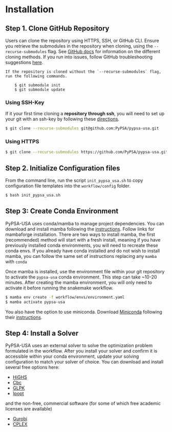 # Installation

## Step 1. Clone GitHub Repository

Users can clone the repository using HTTPS, SSH, or GitHub CLI. Ensure you retrieve the submodules in the repository when cloning, using the `--recurse-submodules` flag. See [GitHub docs](https://docs.github.com/en/repositories/creating-and-managing-repositories/cloning-a-repository) for information on the different cloning methods. If you run into issues, follow GitHub troubleshooting suggestions [here](https://docs.github.com/en/repositories/creating-and-managing-repositories/troubleshooting-cloning-errors#https-cloning-errors). 

```{note}
If the repository is cloned without the `--recurse-submodules` flag, run the following commands.

    $ git submodule init
    $ git submodule update
```

### Using SSH-Key

If it your first time cloning a **repository through ssh**, you will need to set up your git with an ssh-key by following these [directions](https://docs.github.com/en/authentication/connecting-to-github-with-ssh/generating-a-new-ssh-key-and-adding-it-to-the-ssh-agent). 

```bash
$ git clone --recurse-submodules git@github.com:PyPSA/pypsa-usa.git
```

### Using HTTPS

```bash
$ git clone --recurse-submodules https://github.com/PyPSA/pypsa-usa.git
```

## Step 2. Initialize Configuration files

From the command line, run the script `init_pypsa_usa.sh` to copy configuration file
templates into the `workflow/config` folder.

```bash
$ bash init_pypsa_usa.sh
```

## Step 3: Create Conda Environment

PyPSA-USA uses conda/mamba to manage project dependencies. You can download and install mamba following the [instructions](https://mamba.readthedocs.io/en/latest/mamba-installation.html). Follow links for mambaforge installation. There are two ways to install mamba, the first (recommended) method will start with a fresh install, meaning if you have previously installed conda environments, you will need to recreate these conda envs. If you already have conda installed and do not wish to install mamba, you can follow the same set of instructions replacing any `mamba` with `conda`

Once mamba is installed, use the environment file within your git repository to activate the `pypsa-usa` conda environment. This step can take ~10-20 minutes. After creating the mamba environment, you will only need to activate it before running the snakemake workflow.

```bash
$ mamba env create -f workflow/envs/environment.yaml
$ mamba activate pypsa-usa
```

You also have the option to use miniconda. Download [Miniconda](https://docs.conda.io/en/latest/miniconda.html) following their [instructions](https://docs.conda.io/en/latest/miniconda.html).


## Step 4: Install a Solver

PyPSA-USA uses an external solver to solve the optimization problem formulated in the workflow. After you install your solver and confirm it is accessible within your conda environment, update your solving configuration to match your solver of choice.
You can download and install several free options here:

- [HiGHS](https://highs.dev/)
- [Cbc](https://projects.coin-or.org/Cbc#DownloadandInstall)
- [GLPK](https://www.gnu.org/software/glpk/)
- [Ipopt](https://coin-or.github.io/Ipopt/INSTALL.html)

and the non-free, commercial software (for some of which free academic licenses are available)

- [Gurobi](https://www.gurobi.com/documentation/quickstart.html)
- [CPLEX](https://www.ibm.com/products/ilog-cplex-optimization-studio)
